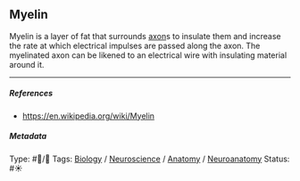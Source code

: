 ## Myelin

Myelin is a layer of fat that surrounds [axon](Axon.md)s to insulate them and increase the rate at which electrical impulses are passed along the axon. The myelinated axon can be likened to an electrical wire with insulating material around it.

---

##### References

* https://en.wikipedia.org/wiki/Myelin

##### Metadata

Type: #🔵/🔵 
Tags: [Biology]() / [Neuroscience](Neuroscience.md) / [Anatomy]() / [Neuroanatomy](Neuroanatomy.md)
Status: #☀️ 
